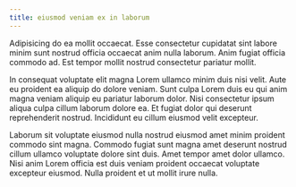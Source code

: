 ```yaml
---
title: eiusmod veniam ex in laborum
---
```


Adipisicing do ea mollit occaecat. Esse consectetur cupidatat sint labore minim sunt nostrud officia occaecat anim nulla laborum. Anim fugiat officia commodo ad. Est tempor mollit nostrud consectetur pariatur mollit.

In consequat voluptate elit magna Lorem ullamco minim duis nisi velit. Aute eu proident ea aliquip do dolore veniam. Sunt culpa Lorem duis eu qui anim magna veniam aliquip eu pariatur laborum dolor. Nisi consectetur ipsum aliqua culpa cillum laborum dolore ea. Et fugiat dolor qui deserunt reprehenderit nostrud. Incididunt eu cillum eiusmod velit excepteur.

Laborum sit voluptate eiusmod nulla nostrud eiusmod amet minim proident commodo sint magna. Commodo fugiat sunt magna amet deserunt nostrud cillum ullamco voluptate dolore sint duis. Amet tempor amet dolor ullamco. Nisi anim Lorem officia est duis veniam proident occaecat voluptate excepteur eiusmod. Nulla proident et ut mollit irure nulla.